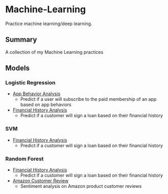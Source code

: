 # Machine-Learning
Practice machine learning/deep learning.

## Summary
A collection of my Machine Learning practices

## Models
### Logistic Regression
* [App Behavior Analysis](/app-behaviors-analysis/)
    * Predict if a user will subscribe to the paid membership of an app based on app behaviors
* [Financial History Analysis](/financial-history-analysis/)
    * Predict if a customer will sign a loan based on their financial history

### SVM
* [Financial History Analysis](/financial-history-analysis/)
    * Predict if a customer will sign a loan based on their financial history

### Random Forest
* [Financial History Analysis](/financial-history-analysis/)
    * Predict if a customer will sign a loan based on their financial history
* [Amazon Customer Review](/amazon-customer-review/)
    * Sentiment analysis on Amazon product customer reviews